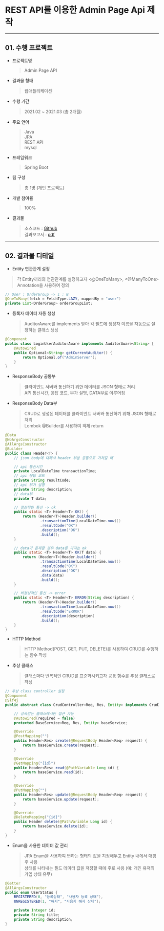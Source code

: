 # REST API를 이용한 Admin Page Api 제작
---

## 01. 수행 프로젝트

- 프로젝트명

  > Admin Page API

- 결과물 형태

  > 웹애플리케이션

- 수행 기간

  > 2021.02 ~ 2021.03 (총 2개월)

- 주요 언어

  > Java<br>
  > JPA<br>
  > REST API<br>
  > mysql

- 프레임워크

  > Spring Boot

- 팀 구성

  > 총 1명 (개인 프로젝트)

- 개발 참여율

  > 100%

- 결과물

  > 소스코드 : [Github](https://github.com/dhdbswl/RESTful_AdminPage)<br>
  > 결과보고서 : [pdf](https://drive.google.com/file/d/1YzgT8xBnfnDl4Wx6kAIzSH6NnObdR0IR/view?usp=sharing)

---

## 02. 결과물 디테일

- Entity 연관관계 설정

> 각 Entity끼리의 연관관계를 설정하고자 <@OneToMany>, <@ManyToOne> Annotation을 사용하여 정의

```java
// User : OrderGroup -> 1 : N
@OneToMany(fetch = FetchType.LAZY, mappedBy = "user")
private List<OrderGroup> orderGroupList;
```

- 등록자 데이터 자동 생성

  > AuditorAware를 implements 받아 각 필드에 생성자 이름을 자동으로 설정하는 클래스 생성

```java
@Component
public class LoginUserAuditorAware implements AuditorAware<String> {
    @Autowired
    public Optional<String> getCurrentAuditor() {
        return Optional.of("AdminServer");
    }
}
```

- ResponseBody 공통부

  > 클라이언트 서버와 통신하기 위한 데이터를 JSON 형태로 처리<br>
  > API 통신시간, 응답 코드, 부가 설명, DATA부로 이루어짐<br>

- ResponseBody Data부

  > CRUD로 생성된 데이터를 클라이언트 서버와 통신하기 위해 JSON 형태로 처리<br>
  > Lombok @Builder를 사용하여 객체 return

```java
@Data
@NoArgsConstructor
@AllArgsConstructor
@Builder
public class Header<T> {
    // json body에 대해서 header 부분 공통으로 가져갈 때

    // api 통신시간
    private LocalDateTime transactionTime;
    // api 응답 코드
    private String resultCode;
    // api 부가 설명
    private String description;
    // data부
    private T data;

    // 정상적인 통신 -> ok
    public static <T> Header<T> OK() {
        return (Header<T>)Header.builder()
                .transactionTime(LocalDateTime.now())
                .resultCode("OK")
                .description("OK")
                .build();
    }

    // data가 존재할 경우 data를 가지는 ok
    public static <T> Header<T> OK(T data) {
        return (Header<T>)Header.builder()
                .transactionTime(LocalDateTime.now())
                .resultCode("OK")
                .description("OK")
                .data(data)
                .build();
    }

    // 비정상적인 통신 -> error
    public static <T> Header<T> ERROR(String description) {
        return (Header<T>)Header.builder()
                .transactionTime(LocalDateTime.now())
                .resultCode("ERROR")
                .description(description)
                .build();
    }
}
```

- HTTP Method

  > HTTP Method(POST, GET, PUT, DELETE)를 사용하여 CRUD를 수행하는 함수 작성

- 추상 클래스

  > 클래스마다 반복적인 CRUD를 표준화시키고자 공통 함수를 추상 클래스로 작성

```java
// 추상 class controller 설정
@Component
@Slf4j
public abstract class CrudController<Req, Res, Entity> implements CrudInterface<Req, Res> {

    // 상속받는 클래스에서만 접근 가능
    @Autowired(required = false)
    protected BaseService<Req, Res, Entity> baseService;

    @Override
    @PostMapping("")
    public Header<Res> create(@RequestBody Header<Req> request) {
        return baseService.create(request);
    }

    @Override
    @GetMapping("{id}")
    public Header<Res> read(@PathVariable Long id) {
        return baseService.read(id);
    }

    @Override
    @PutMapping("")
    public Header<Res> update(@RequestBody Header<Req> request) {
        return baseService.update(request);
    }

    @Override
    @DeleteMapping("{id}")
    public Header delete(@PathVariable Long id) {
        return baseService.delete(id);
    }
}
```

- Enum을 사용한 데이터 값 관리

  > JPA Enum을 사용하여 변하는 형태의 값을 지정해두고 Entity 내에서 매핑 후 사용<br>
  > 상태를 나타내는 필드 데이터 값을 저장할 때에 주로 사용 (예: 개인 유저의 가입 상태 유무)

```java
@Getter
@AllArgsConstructor
public enum UserStatus {
    REGISTERED(0, "등록상태", "사용자 등록 상태"),
    UNREGISTERED(1, "해지", "사용자 해지 상태");

    private Integer id;
    private String title;
    private String description;
}
```
